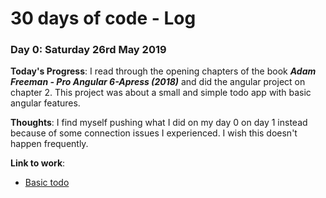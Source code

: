 # 30 days of code - Log
### Day 0: Saturday 26rd May 2019

**Today's Progress**: I read through the opening chapters of the book **_Adam Freeman - Pro Angular 6-Apress (2018)_** and did the angular project on chapter 2. This project was about a small and simple todo app with basic angular features.

**Thoughts**: I find myself pushing what I did on my day 0 on day 1 instead because of some connection issues I experienced. I wish this doesn't happen frequently.

**Link to work**:
* [Basic todo](https://github.com/debenick17/Angular-Projects/tree/master/todo)

